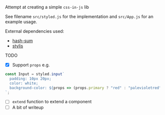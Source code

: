 Attempt at creating a simple `css-in-js` lib

See filename `src/styled.js` for the implementation and `src/App.js` for an example usage.

External dependencies used:

- [hash-sum](https://www.npmjs.com/package/hash-sum)
- [stylis](https://www.npmjs.com/package/stylis)

TODO

- [x] Support `props` e.g.

```js
const Input = styled.input`
  padding: 10px 20px;
  color: white;
  background-color: ${props => (props.primary ? "red" : "palevioletred")};
`;
```

- [ ] `extend` function to extend a component
- [ ] A bit of writeup
